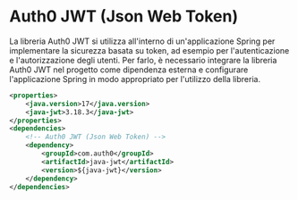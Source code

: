 # Auth0 JWT (Json Web Token)

La libreria Auth0 JWT si utilizza all'interno di un'applicazione Spring per implementare la sicurezza basata su token, ad esempio per l'autenticazione e l'autorizzazione degli utenti. Per farlo, è necessario integrare la libreria Auth0 JWT nel progetto come dipendenza esterna e configurare l'applicazione Spring in modo appropriato per l'utilizzo della libreria.

```xml
<properties>
    <java.version>17</java.version>
    <java-jwt>3.18.3</java-jwt>
</properties>
<dependencies>
    <!-- Auth0 JWT (Json Web Token) -->
    <dependency>
        <groupId>com.auth0</groupId>
        <artifactId>java-jwt</artifactId>
        <version>${java-jwt}</version>
    </dependency>
</dependencies>
```